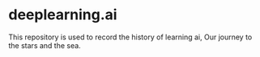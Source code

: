 # deeplearning.ai
This repository is used to record the history of learning ai, Our journey to the stars and the sea.
